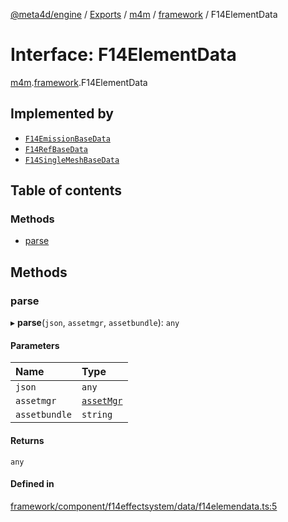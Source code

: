 [@meta4d/engine](../README.md) / [Exports](../modules.md) / [m4m](../modules/m4m.md) / [framework](../modules/m4m.framework.md) / F14ElementData

# Interface: F14ElementData

[m4m](../modules/m4m.md).[framework](../modules/m4m.framework.md).F14ElementData

## Implemented by

- [`F14EmissionBaseData`](../classes/m4m.framework.F14EmissionBaseData.md)
- [`F14RefBaseData`](../classes/m4m.framework.F14RefBaseData.md)
- [`F14SingleMeshBaseData`](../classes/m4m.framework.F14SingleMeshBaseData.md)

## Table of contents

### Methods

- [parse](m4m.framework.F14ElementData.md#parse)

## Methods

### parse

▸ **parse**(`json`, `assetmgr`, `assetbundle`): `any`

#### Parameters

| Name | Type |
| :------ | :------ |
| `json` | `any` |
| `assetmgr` | [`assetMgr`](../classes/m4m.framework.assetMgr.md) |
| `assetbundle` | `string` |

#### Returns

`any`

#### Defined in

[framework/component/f14effectsystem/data/f14elemendata.ts:5](https://github.com/meta4d-me/meta4d-engine/blob/cf6bfe6/src/framework/component/f14effectsystem/data/f14elemendata.ts#L5)
